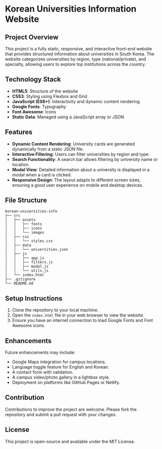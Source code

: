 # Korean Universities Information Website

## Project Overview
This project is a fully static, responsive, and interactive front-end website that provides structured information about universities in South Korea. The website categorizes universities by region, type (national/private), and specialty, allowing users to explore top institutions across the country.

## Technology Stack
- **HTML5**: Structure of the website
- **CSS3**: Styling using Flexbox and Grid
- **JavaScript (ES6+)**: Interactivity and dynamic content rendering
- **Google Fonts**: Typography
- **Font Awesome**: Icons
- **Static Data**: Managed using a JavaScript array or JSON

## Features
- **Dynamic Content Rendering**: University cards are generated dynamically from a static JSON file.
- **Interactive Filtering**: Users can filter universities by region and type.
- **Search Functionality**: A search bar allows filtering by university name or location.
- **Modal View**: Detailed information about a university is displayed in a modal when a card is clicked.
- **Responsive Design**: The layout adapts to different screen sizes, ensuring a good user experience on mobile and desktop devices.

## File Structure
```
korean-universities-info
├── src
│   ├── assets
│   │   ├── fonts
│   │   ├── icons
│   │   └── images
│   ├── css
│   │   └── styles.css
│   ├── data
│   │   └── universities.json
│   ├── js
│   │   ├── app.js
│   │   ├── filters.js
│   │   ├── modal.js
│   │   └── utils.js
│   └── index.html
├── .gitignore
└── README.md
```

## Setup Instructions
1. Clone the repository to your local machine.
2. Open the `index.html` file in your web browser to view the website.
3. Ensure you have an internet connection to load Google Fonts and Font Awesome icons.

## Enhancements
Future enhancements may include:
- Google Maps integration for campus locations.
- Language toggle feature for English and Korean.
- A contact form with validation.
- A campus video/photo gallery in a lightbox style.
- Deployment on platforms like GitHub Pages or Netlify.

## Contribution
Contributions to improve the project are welcome. Please fork the repository and submit a pull request with your changes.

## License
This project is open-source and available under the MIT License.